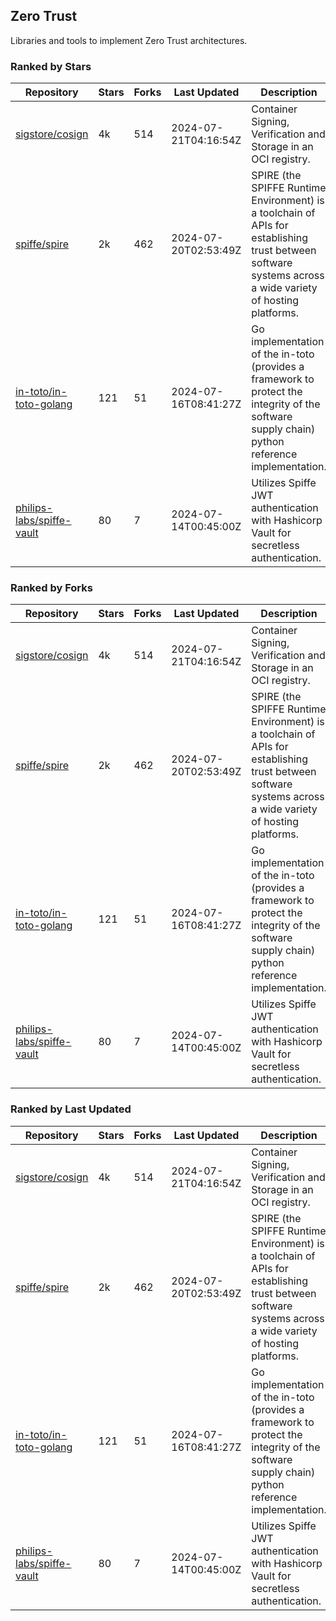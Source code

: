 ## Zero Trust

Libraries and tools to implement Zero Trust architectures.

### Ranked by Stars

| Repository | Stars | Forks | Last Updated | Description | 
|------------|-------|-------|--------------|-------------|
| [sigstore/cosign](https://github.com/sigstore/cosign) | 4k | 514 | 2024-07-21T04:16:54Z |  Container Signing, Verification and Storage in an OCI registry. |
| [spiffe/spire](https://github.com/spiffe/spire) | 2k | 462 | 2024-07-20T02:53:49Z |  SPIRE (the SPIFFE Runtime Environment) is a toolchain of APIs for establishing trust between software systems across a wide variety of hosting platforms. |
| [in-toto/in-toto-golang](https://github.com/in-toto/in-toto-golang) | 121 | 51 | 2024-07-16T08:41:27Z |  Go implementation of the in-toto (provides a framework to protect the integrity of the software supply chain) python reference implementation. |
| [philips-labs/spiffe-vault](https://github.com/philips-labs/spiffe-vault) | 80 | 7 | 2024-07-14T00:45:00Z |  Utilizes Spiffe JWT authentication with Hashicorp Vault for secretless authentication. |

### Ranked by Forks

| Repository | Stars | Forks | Last Updated | Description | 
|------------|-------|-------|--------------|-------------|
| [sigstore/cosign](https://github.com/sigstore/cosign) | 4k | 514 | 2024-07-21T04:16:54Z |  Container Signing, Verification and Storage in an OCI registry. |
| [spiffe/spire](https://github.com/spiffe/spire) | 2k | 462 | 2024-07-20T02:53:49Z |  SPIRE (the SPIFFE Runtime Environment) is a toolchain of APIs for establishing trust between software systems across a wide variety of hosting platforms. |
| [in-toto/in-toto-golang](https://github.com/in-toto/in-toto-golang) | 121 | 51 | 2024-07-16T08:41:27Z |  Go implementation of the in-toto (provides a framework to protect the integrity of the software supply chain) python reference implementation. |
| [philips-labs/spiffe-vault](https://github.com/philips-labs/spiffe-vault) | 80 | 7 | 2024-07-14T00:45:00Z |  Utilizes Spiffe JWT authentication with Hashicorp Vault for secretless authentication. |

### Ranked by Last Updated

| Repository | Stars | Forks | Last Updated | Description | 
|------------|-------|-------|--------------|-------------|
| [sigstore/cosign](https://github.com/sigstore/cosign) | 4k | 514 | 2024-07-21T04:16:54Z |  Container Signing, Verification and Storage in an OCI registry. |
| [spiffe/spire](https://github.com/spiffe/spire) | 2k | 462 | 2024-07-20T02:53:49Z |  SPIRE (the SPIFFE Runtime Environment) is a toolchain of APIs for establishing trust between software systems across a wide variety of hosting platforms. |
| [in-toto/in-toto-golang](https://github.com/in-toto/in-toto-golang) | 121 | 51 | 2024-07-16T08:41:27Z |  Go implementation of the in-toto (provides a framework to protect the integrity of the software supply chain) python reference implementation. |
| [philips-labs/spiffe-vault](https://github.com/philips-labs/spiffe-vault) | 80 | 7 | 2024-07-14T00:45:00Z |  Utilizes Spiffe JWT authentication with Hashicorp Vault for secretless authentication. |

